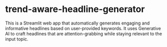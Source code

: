 # trend-aware-headline-generator
This is a Streamlit web app that automatically generates engaging and informative headlines based on user-provided keywords. It uses Generative AI to craft headlines that are attention-grabbing while staying relevant to the input topic.
